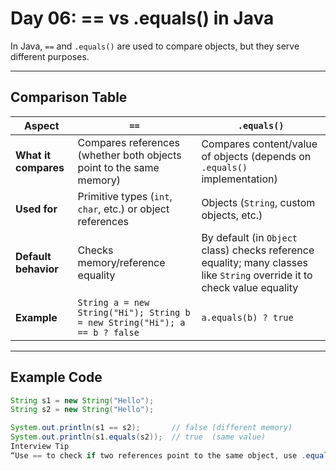 # Day 06: == vs .equals() in Java

In Java, `==` and `.equals()` are used to compare objects, but they serve different purposes.  

---

## **Comparison Table**

| Aspect               | `==`                                                                  | `.equals()`                                                              |
|----------------------|-----------------------------------------------------------------------|--------------------------------------------------------------------------|
| **What it compares** | Compares references (whether both objects point to the same memory) | Compares content/value of objects (depends on `.equals()` implementation) |
| **Used for**         | Primitive types (`int`, `char`, etc.) or object references           | Objects (`String`, custom objects, etc.)                                  |
| **Default behavior** | Checks memory/reference equality                                      | By default (in `Object` class) checks reference equality; many classes like `String` override it to check value equality |
| **Example**          | `String a = new String("Hi"); String b = new String("Hi"); a == b ? false` | `a.equals(b) ? true`                                                      |

---

## **Example Code**

```java
String s1 = new String("Hello");
String s2 = new String("Hello");

System.out.println(s1 == s2);       // false (different memory)
System.out.println(s1.equals(s2));  // true  (same value)
Interview Tip
“Use == to check if two references point to the same object, use .equals() to check if two objects have the same value.”
